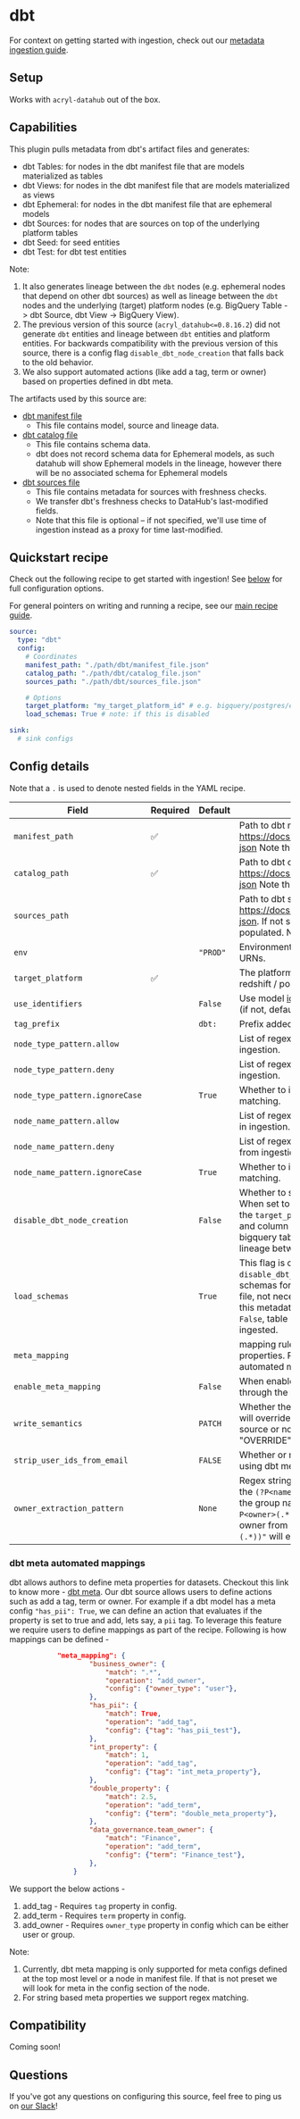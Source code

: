 # dbt

For context on getting started with ingestion, check out our [metadata ingestion guide](../README.md).

## Setup

Works with `acryl-datahub` out of the box.

## Capabilities

This plugin pulls metadata from dbt's artifact files and generates:
- dbt Tables: for nodes in the dbt manifest file that are models materialized as tables
- dbt Views: for nodes in the dbt manifest file that are models materialized as views
- dbt Ephemeral: for nodes in the dbt manifest file that are ephemeral models
- dbt Sources: for nodes that are sources on top of the underlying platform tables
- dbt Seed: for seed entities
- dbt Test: for dbt test entities

Note:
1. It also generates lineage between the `dbt` nodes (e.g. ephemeral nodes that depend on other dbt sources) as well as lineage between the `dbt` nodes and the underlying (target) platform nodes (e.g. BigQuery Table -> dbt Source, dbt View -> BigQuery View).
2. The previous version of this source (`acryl_datahub<=0.8.16.2`) did not generate `dbt` entities and lineage between `dbt` entities and platform entities. For backwards compatibility with the previous version of this source, there is a config flag `disable_dbt_node_creation` that falls back to the old behavior.
3. We also support automated actions (like add a tag, term or owner) based on properties defined in dbt meta.

The artifacts used by this source are:
- [dbt manifest file](https://docs.getdbt.com/reference/artifacts/manifest-json)
  - This file contains model, source and lineage data.
- [dbt catalog file](https://docs.getdbt.com/reference/artifacts/catalog-json)
  - This file contains schema data.
  - dbt does not record schema data for Ephemeral models, as such datahub will show Ephemeral models in the lineage, however there will be no associated schema for Ephemeral models
- [dbt sources file](https://docs.getdbt.com/reference/artifacts/sources-json)
  - This file contains metadata for sources with freshness checks.
  - We transfer dbt's freshness checks to DataHub's last-modified fields.
  - Note that this file is optional – if not specified, we'll use time of ingestion instead as a proxy for time last-modified.

## Quickstart recipe

Check out the following recipe to get started with ingestion! See [below](#config-details) for full configuration options.

For general pointers on writing and running a recipe, see our [main recipe guide](../README.md#recipes).

```yml
source:
  type: "dbt"
  config:
    # Coordinates
    manifest_path: "./path/dbt/manifest_file.json"
    catalog_path: "./path/dbt/catalog_file.json"
    sources_path: "./path/dbt/sources_file.json"

    # Options
    target_platform: "my_target_platform_id" # e.g. bigquery/postgres/etc.
    load_schemas: True # note: if this is disabled

sink:
  # sink configs
```

## Config details

Note that a `.` is used to denote nested fields in the YAML recipe.

| Field                          | Required | Default  | Description                                                                                                                                                                                                                                                                                                                                                                                |
|--------------------------------| -------- |----------|--------------------------------------------------------------------------------------------------------------------------------------------------------------------------------------------------------------------------------------------------------------------------------------------------------------------------------------------------------------------------------------------|
| `manifest_path`                | ✅       |          | Path to dbt manifest JSON. See https://docs.getdbt.com/reference/artifacts/manifest-json  Note this can be a local file or a URI.                                                                                                                                                                                                                                                          |
| `catalog_path`                 | ✅       |          | Path to dbt catalog JSON. See https://docs.getdbt.com/reference/artifacts/catalog-json    Note this can be a local file or a URI.                                                                                                                                                                                                                                                          |
| `sources_path`                 |          |          | Path to dbt sources JSON. See https://docs.getdbt.com/reference/artifacts/sources-json. If not specified, last-modified fields will not be populated. Note this can be a local file or a URI.                                                                                                                                                                                              |
| `env`                          |          | `"PROD"` | Environment to use in namespace when constructing URNs.                                                                                                                                                                                                                                                                                                                                    |
| `target_platform`              | ✅       |          | The platform that dbt is loading onto. (e.g. bigquery / redshift / postgres etc.)                                                                                                                                                                                                                                                                                                          |
| `use_identifiers`              |         | `False`  | Use model [identifier](https://docs.getdbt.com/reference/resource-properties/identifier) instead of model name if defined (if not, default to model name).                                                                                                                                                                                                                                 |
| `tag_prefix`                   |         | `dbt:`   | Prefix added to tags during ingestion.                                                                                                                                                                                                                                                                                                                                                     |
| `node_type_pattern.allow`      |          |          | List of regex patterns for dbt nodes to include in ingestion.                                                                                                                                                                                                                                                                                                                              |
| `node_type_pattern.deny`       |          |          | List of regex patterns for dbt nodes to exclude from ingestion.                                                                                                                                                                                                                                                                                                                            |
| `node_type_pattern.ignoreCase` |          | `True`   | Whether to ignore case sensitivity during pattern matching.                                                                                                                                                                                                                                                                                                                                |
| `node_name_pattern.allow`      |          |          | List of regex patterns for dbt model names to include in ingestion.                                                                                                                                                                                                                                                                                                                        |
| `node_name_pattern.deny`       |          |          | List of regex patterns for dbt model names to exclude from ingestion.                                                                                                                                                                                                                                                                                                                      |
| `node_name_pattern.ignoreCase` |          | `True`   | Whether to ignore case sensitivity during pattern matching.                                                                                                                                                                                                                                                                                                                                |
| `disable_dbt_node_creation`    |          | `False`  | Whether to suppress `dbt` dataset metadata creation. When set to `True`, this flag applies the dbt metadata to the `target_platform` entities (e.g. populating schema and column descriptions from dbt into the postgres / bigquery table metadata in DataHub) and generates lineage between the platform entities.                                                                        |
| `load_schemas`                 |      | `True`   | This flag is only consulted when `disable_dbt_node_creation` is set to `True`. Load schemas for `target_platform` entities from dbt catalog file, not necessary when you are already ingesting this metadata from the data platform directly. If set to `False`, table schema details (e.g. columns) will not be ingested.                                                                 |
| `meta_mapping`                 |       |          | mapping rules that will be executed against dbt meta properties. Refer to the section below on dbt meta automated mappings.                                                                                                                                                                                                                                                                |
| `enable_meta_mapping`          |       | `False`  | When enabled, applies the mappings that are defined through the `meta_mapping` directives.                                                                                                                                                                                                                                                                                                 |
| `write_semantics`              |       | `PATCH`  | Whether the new tags, terms and owners to be added will override the existing ones added only by this source or not. Value for this config can be "PATCH" or "OVERRIDE"                                                                                                                                                                                                                    |
| `strip_user_ids_from_email`    |     | `FALSE`  | Whether or not to strip email id while adding owners using dbt meta actions.                                                                                                                                                                                                                                                                                                               |
| `owner_extraction_pattern`     |     | `None`    | Regex string to extract owner from the dbt node using the `(?P<name>...) syntax` of the [match object](https://docs.python.org/3/library/re.html#match-objects), where the group name must be `owner`. Examples: (1)`r"(?P<owner>(.*)): (\w+) (\w+)"` will extract `jdoe` as the owner from `"jdoe: John Doe"` (2) `r"@(?P<owner>(.*))"` will extract `alice` as the owner from `"@alice"`. |

### dbt meta automated mappings
dbt allows authors to define meta properties for datasets. Checkout this link to know more - [dbt meta](https://docs.getdbt.com/reference/resource-configs/meta). Our dbt source allows users to define
actions such as add a tag, term or owner. For example if a dbt model has a meta config ```"has_pii": True```, we can define an action
that evaluates if the property is set to true and add, lets say, a ```pii``` tag.
To leverage this feature we require users to define mappings as part of the recipe. Following is how mappings can be defined -
```json
            "meta_mapping": {
                    "business_owner": {
                        "match": ".*",
                        "operation": "add_owner",
                        "config": {"owner_type": "user"},
                    },
                    "has_pii": {
                        "match": True,
                        "operation": "add_tag",
                        "config": {"tag": "has_pii_test"},
                    },
                    "int_property": {
                        "match": 1,
                        "operation": "add_tag",
                        "config": {"tag": "int_meta_property"},
                    },
                    "double_property": {
                        "match": 2.5,
                        "operation": "add_term",
                        "config": {"term": "double_meta_property"},
                    },
                    "data_governance.team_owner": {
                        "match": "Finance",
                        "operation": "add_term",
                        "config": {"term": "Finance_test"},
                    },
                }
```
We support the below actions -
1. add_tag - Requires ```tag``` property in config.
2. add_term - Requires ```term``` property in config.
3. add_owner - Requires ```owner_type``` property in config which can be either user or group.

Note:
1. Currently, dbt meta mapping is only supported for meta configs defined at the top most level or a node in manifest file. If that is not preset we will look for meta in the config section of the node.
2. For string based meta properties we support regex matching.
## Compatibility

Coming soon!

## Questions

If you've got any questions on configuring this source, feel free to ping us on [our Slack](https://slack.datahubproject.io/)!
